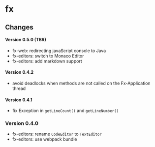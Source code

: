 # fx

## Changes

#### Version 0.5.0 (TBR)

- fx-web: redirecting javaScript console to Java
- fx-editors: switch to Monaco Editor
- fx-editors: add markdown support

<!-- -->

#### Version 0.4.2

- avoid deadlocks when methods are not called on the Fx-Application thread

<!-- -->

#### Version 0.4.1

- fix Exception in `getLineCount()` and `getLineNumber()`

<!-- -->

### Version 0.4.0

- fx-editors: rename `CodeEditor` to `TextEditor`
- fx-editors: use webpack bundle

<!-- -->

